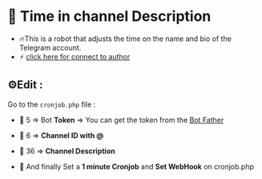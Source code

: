 # 🤖 Time in channel Description
- 🔥This is a robot that adjusts the time on the name and bio of the Telegram account.
- ⚡️ [click here for connect to author](https://t.me/ixAmirCom)

## ⚙️Edit :
Go to the ` cronjob.php ` file :

- 📌 5 => Bot **Token** => You can get the token from the [Bot Father](https://t.me/botfather)

- 📌 6 => **Channel ID with @**

- 📌 36 => **Channel Description** 

- 📌 And finally Set a **1 minute Cronjob** and **Set WebHook** on cronjob.php
